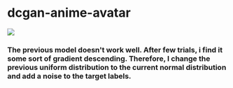 # dcgan-anime-avatar

![](dcgan_avatar.gif)

### The previous model doesn't work well. After few trials, i find it some sort of gradient descending. Therefore, I change the previous uniform distribution to the current normal distribution and add a noise to the target labels. 